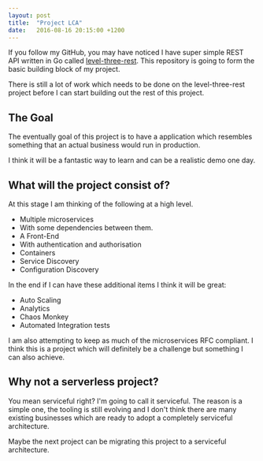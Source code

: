 ```yaml
---
layout: post
title:  "Project LCA"
date:   2016-08-16 20:15:00 +1200
---
```

If you follow my GitHub, you may have noticed I have super simple REST API written in Go called [level-three-rest](https://github.com/bhavikkumar/level-three-rest). This repository is going to form the basic building block of my project.

There is still a lot of work which needs to be done on the level-three-rest project before I can start building out the rest of this project.

## The Goal
The eventually goal of this project is to have a application which resembles something that an actual business would run in production.

I think it will be a fantastic way to learn and can be a realistic demo one day.

## What will the project consist of?
At this stage I am thinking of the following at a high level.
 - Multiple microservices
  - With some dependencies between them.
 - A Front-End
  - With authentication and authorisation
 - Containers
 - Service Discovery
 - Configuration Discovery

In the end if I can have these additional items I think it will be great:
- Auto Scaling
- Analytics
- Chaos Monkey
- Automated Integration tests

I am also attempting to keep as much of the microservices RFC compliant. I think this is a project which will definitely be a challenge but something I can also achieve.

## Why not a serverless project?
You mean serviceful right? I'm going to call it serviceful. The reason is a simple one, the tooling is still evolving and I don't think there are many existing businesses which are ready to adopt a completely serviceful architecture.

Maybe the next project can be migrating this project to a serviceful architecture.

